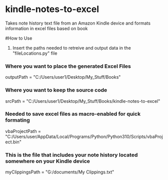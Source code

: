 # kindle-notes-to-excel
Takes note history text file from an Amazon Kindle device and formats information in excel files based on book

#How to Use

1. Insert the paths needed to retreive and output data in the "fileLocations.py" file

### Where you want to place the generated Excel Files
outputPath = "C:/Users/user1/Desktop/My_Stuff/Books"

### Where you want to keep the source code
srcPath = "C:/Users/user1/Desktop/My_Stuff/Books/kindle-notes-to-excel"

### Needed to save excel files as macro-enabled for quick formating
vbaProjectPath = "C:/Users/user/AppData/Local/Programs/Python/Python310/Scripts/vbaProject.bin"

### This is the file that includes your note history located somewhere on your Kindle device
myClippingsPath = "G:/documents/My Clippings.txt"
